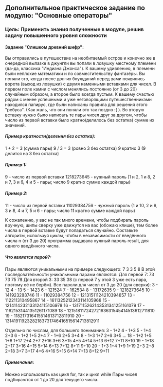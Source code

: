 ## Дополнительное практическое задание по модулю: "Основные операторы"
### Цель: Применить знания полученные в модуле, решив задачу повышенного уровня сложности

#### Задание "Слишком древний шифр":
Вы отправились в путешествие на необитаемый остров и конечно же в очередной вылазке в джунгли вы попали в ловушку местному племени (да-да, классика "Индиана Джонса").
К вашему удивлению, в племени были неплохие математики и по совместительству фантазёры.
Вы поняли это, когда после долгих блужданий перед вами появились ворота (выход из ловушки) с двумя каменными вставками для чисел.
В первом поле камни с числом менялись постоянно (от 3 до 20) случайным образом, а второе было всегда пустым.
К вашему счастью рядом с менее успешными и уже неговорящими путешественниками находился папирус, где были написаны правила для решения этого "ребуса". (Как жаль, что они поняли это так поздно :( ).
Во вторую вставку нужно было написать те пары чисел друг за другом, чтобы число из первой вставки было кратно(делилось без остатка) сумме их значений.

##### Пример кратности(деления без остатка):
1 + 2 = 3 (сумма пары)
9 / 3 = 3 (ровно 3 без остатка)
9 кратно 3 (9 делится на 3 без остатка)

##### Пример 1:
9 - число из первой вставки
1218273645 - нужный пароль (1 и 2, 1 и 8, 2 и 7, 3 и 6, 4 и 5 - пары; число 9 кратно сумме каждой пары)

##### Пример 2:
11 - число из первой вставки
11029384756 - нужный пароль (1 и 10, 2 и 9, 3 и 8, 4 и 7, 5 и 6 - пары; число 11 кратно сумме каждой пары)

К сожалению, у вас не так много времени, чтобы подбирать пароль вручную, шипы сверху уже движутся на вас (обожаю клише), тем более числа в первой вставке будут попадаться случайно.
Составьте алгоритм, используя циклы, чтобы в независимости от введённого числа n (от 3 до 20) программа выдавала нужный пароль result, для одного введённого числа.

##### Что является парой?:
Пары являются уникальными на примере следующего:
7 3 3 5 8
В этой последовательности уникальными парами являются:
Для первой 7: 73 73 75 78
Для второй 3: 33 35 38 (с первой 7 у этой 3 уже есть пара, поэтому её не берём).
Все пароли для чисел от 3 до 20 (для сверки):
3 - 12
4 - 13
5 - 1423
6 - 121524
7 - 162534
8 - 13172635
9 - 1218273645
10 - 141923283746
11 - 11029384756
12 - 12131511124210394857
13 - 112211310495867
14 - 1611325212343114105968
15 - 1214114232133124115106978
16 - 1317115262143531341251161079
17 - 11621531441351261171089
18 - 12151811724272163631545414513612711810
19 - 118217316415514613712811910
20 - 13141911923282183731746416515614713812911

Отдельно по числам, для большего понимания:
3 - 1+2
4 - 1+3
5 - 1+4 2+3
6 - 1+2 1+5 2+4
7 - 1+6 2+5 3+4
8 - 1+3 1+7 2+6 3+5
...
18 - 1+2 1+5 1+8 1+17 2+4 2+7 2+16 3+6 3+15 4+5 4+14 5+13 6+12 7+11 8+10
19 - 1+18 2+17 3+16 4+15 5+14 6+13 7+12 8+11 9+10
20 - 1+3 1+4 1+9 1+19 2+3 2+8 2+18 3+7 3+17 4+6 4+16 5+15 6+14 7+13 8+12 9+11

##### Примечания:
Можно использовать как цикл for, так и цикл while
Пары чисел подбираются от 1 до 20 для текущего числа.
